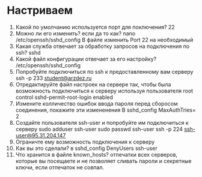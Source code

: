 # Настриваем

1. Какой по умолчанию используется порт для поключения?
22
2. Можно ли его изменить? если да то как?
nano /etc/openssh/sshd_config
В файле изменить Port 22 на необходимый
4. Какая служба отвечает за обработку запросов на подключения по ssh?
sshd
5. Какой файл конфигурации отвечает за его настройку?
/etc/openssh/sshd_config
6. Попробуйте подключиться по ssh к предоставленному вам серверу
ssh -p 233 student@arzdez.ru
7. Отредактируйте файл настроек на сервере так, чтобы была возможность подключиться к серверу используя пользователя root
control sshd-permit-root-login enabled
8. Измените колличество ошибок ввода пароля перед сборосом соединения, покажите эти измененения
В sshd_config
MaxAuthTries= 2
10. Создайте пользователя ssh-user и попробуйте им подключиться к серверу
sudo adduser ssh-user
sudo passwd ssh-user
ssh -p 224 ssh-user@95.31.204.147
12. Ограничте ему возможность подключения к серверу
13. Как вы это сделали?
в sshd_config
DenyUsers ssh-user
15. Что хранится в файле known_hosts?
отпечатки всех серверов, которые вы посещаете и не позволяет сливать пароли и секретные ключи, если отпечаток не совпал.
